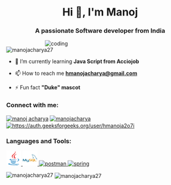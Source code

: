 
<h1 align="center">Hi 👋, I'm Manoj</h1>
<h3 align="center">A passionate Software developer from India</h3>
<img  align="right" alt="coding" width="400"  src="https://img.freepik.com/free-vector/hacker-operating-laptop-cartoon-icon-illustration-technology-icon-concept-isolated-flat-cartoon-style_138676-2387.jpg?size=626&ext=jpg">

<p align="left"> <img src="https://komarev.com/ghpvc/?username=manojacharya27&label=Profile%20views&color=0e75b6&style=flat" alt="manojacharya27" /> </p>

- 🌱 I’m currently learning **Java Script from Acciojob**

- 📫 How to reach me **hmanojacharya@gmail.com**

- ⚡ Fun fact **"Duke" mascot** 

<h3 align="left">Connect with me:</h3>
<p align="left">
<a href="https://linkedin.com/in/manoj acharya" target="blank"><img align="center" src="https://raw.githubusercontent.com/rahuldkjain/github-profile-readme-generator/master/src/images/icons/Social/linked-in-alt.svg" alt="manoj acharya" height="30" width="40" /></a>
<a href="https://www.leetcode.com/manojacharya" target="blank"><img align="center" src="https://raw.githubusercontent.com/rahuldkjain/github-profile-readme-generator/master/src/images/icons/Social/leet-code.svg" alt="manojacharya" height="30" width="40" /></a>
<a href="https://auth.geeksforgeeks.org/user/https://auth.geeksforgeeks.org/user/hmanoja2o7i" target="blank"><img align="center" src="https://raw.githubusercontent.com/rahuldkjain/github-profile-readme-generator/master/src/images/icons/Social/geeks-for-geeks.svg" alt="https://auth.geeksforgeeks.org/user/hmanoja2o7i" height="30" width="40" /></a>
</p>

<h3 align="left">Languages and Tools:</h3>
<p align="left"> <a href="https://www.java.com" target="_blank" rel="noreferrer"> <img src="https://raw.githubusercontent.com/devicons/devicon/master/icons/java/java-original.svg" alt="java" width="40" height="40"/> </a> <a href="https://www.mysql.com/" target="_blank" rel="noreferrer"> <img src="https://raw.githubusercontent.com/devicons/devicon/master/icons/mysql/mysql-original-wordmark.svg" alt="mysql" width="40" height="40"/> </a> <a href="https://postman.com" target="_blank" rel="noreferrer"> <img src="https://www.vectorlogo.zone/logos/getpostman/getpostman-icon.svg" alt="postman" width="40" height="40"/> </a> <a href="https://spring.io/" target="_blank" rel="noreferrer"> <img src="https://www.vectorlogo.zone/logos/springio/springio-icon.svg" alt="spring" width="40" height="40"/> </a> </p>

<p><img align="left" src="https://github-readme-stats.vercel.app/api/top-langs?username=manojacharya27&show_icons=true&locale=en&layout=compact" alt="manojacharya27" /></p>

<p>&nbsp;<img align="center" src="https://github-readme-stats.vercel.app/api?username=manojacharya27&show_icons=true&locale=en" alt="manojacharya27" /></p>
